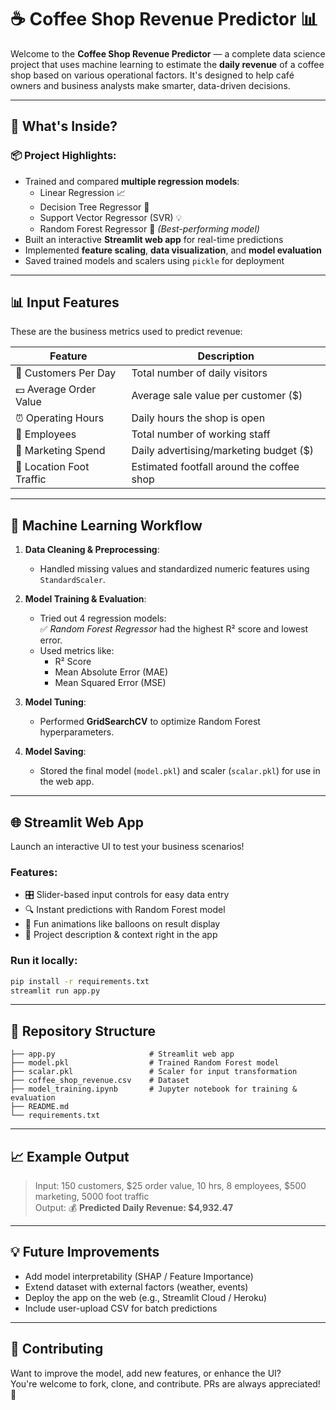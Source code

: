

# ☕️ Coffee Shop Revenue Predictor 📊

Welcome to the **Coffee Shop Revenue Predictor** — a complete data science project that uses machine learning to estimate the **daily revenue** of a coffee shop based on various operational factors. It's designed to help café owners and business analysts make smarter, data-driven decisions.

---

## 🚀 What's Inside?

### 📦 Project Highlights:
- Trained and compared **multiple regression models**:
  - Linear Regression 📈
  - Decision Tree Regressor 🌳
  - Support Vector Regressor (SVR) 💡
  - Random Forest Regressor 🌲 *(Best-performing model)*
- Built an interactive **Streamlit web app** for real-time predictions
- Implemented **feature scaling**, **data visualization**, and **model evaluation**
- Saved trained models and scalers using `pickle` for deployment

---

## 📊 Input Features

These are the business metrics used to predict revenue:

| Feature                        | Description                                      |
|-------------------------------|--------------------------------------------------|
| 🧍 Customers Per Day           | Total number of daily visitors                   |
| 💵 Average Order Value         | Average sale value per customer ($)             |
| ⏰ Operating Hours             | Daily hours the shop is open                     |
| 👥 Employees                  | Total number of working staff                    |
| 📢 Marketing Spend             | Daily advertising/marketing budget ($)          |
| 🚶 Location Foot Traffic       | Estimated footfall around the coffee shop       |

---

## 🧠 Machine Learning Workflow

1. **Data Cleaning & Preprocessing**:
   - Handled missing values and standardized numeric features using `StandardScaler`.

2. **Model Training & Evaluation**:
   - Tried out 4 regression models:  
     ✅ *Random Forest Regressor* had the highest R² score and lowest error.
   - Used metrics like:
     - R² Score
     - Mean Absolute Error (MAE)
     - Mean Squared Error (MSE)

3. **Model Tuning**:
   - Performed **GridSearchCV** to optimize Random Forest hyperparameters.

4. **Model Saving**:
   - Stored the final model (`model.pkl`) and scaler (`scalar.pkl`) for use in the web app.

---

## 🌐 Streamlit Web App

Launch an interactive UI to test your business scenarios!

### Features:
- 🎛 Slider-based input controls for easy data entry
- 🔍 Instant predictions with Random Forest model
- 🎉 Fun animations like balloons on result display
- 📘 Project description & context right in the app

### Run it locally:

```bash
pip install -r requirements.txt
streamlit run app.py
```

---

## 📁 Repository Structure

```
├── app.py                     # Streamlit web app
├── model.pkl                  # Trained Random Forest model
├── scalar.pkl                 # Scaler for input transformation
├── coffee_shop_revenue.csv    # Dataset
├── model_training.ipynb       # Jupyter notebook for training & evaluation
├── README.md
└── requirements.txt
```

---

## 📈 Example Output

> Input: 150 customers, $25 order value, 10 hrs, 8 employees, $500 marketing, 5000 foot traffic  
> Output: 💰 **Predicted Daily Revenue: $4,932.47**

---

## 💡 Future Improvements

- Add model interpretability (SHAP / Feature Importance)
- Extend dataset with external factors (weather, events)
- Deploy the app on the web (e.g., Streamlit Cloud / Heroku)
- Include user-upload CSV for batch predictions

---

## 🤝 Contributing

Want to improve the model, add new features, or enhance the UI?  
You're welcome to fork, clone, and contribute. PRs are always appreciated! 🚀
